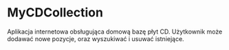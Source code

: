 # MyCDCollection

Aplikacja internetowa obsługująca domową bazę płyt CD. Użytkownik może dodawać nowe pozycje, oraz wyszukiwać i usuwać istniejące.
